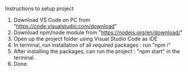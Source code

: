 Instructions to setup project

1. Download VS Code on PC from "https://code.visualstudio.com/download"
2. Download npm/node module from "https://nodejs.org/en/download/"
3. Open up the project folder using Visual Studio Code as IDE
4. In terminal, run installation of all required packages : run "npm i"
5. After installing the packages, can run the project : "npm start" in the terminal.
6. Done.